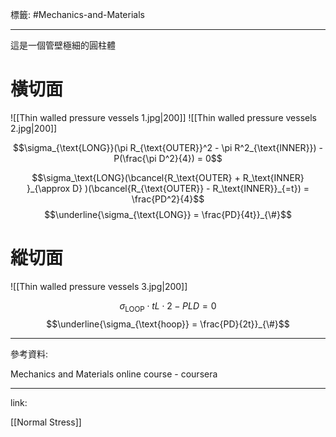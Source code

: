標籤: #Mechanics-and-Materials 

---

這是一個管壁極細的圓柱體

# 橫切面

![[Thin walled pressure vessels 1.jpg|200]]
![[Thin walled pressure vessels 2.jpg|200]]

$$\sigma_{\text{LONG}}(\pi R_{\text{OUTER}}^2 - \pi R^2_{\text{INNER}}) - P(\frac{\pi D^2}{4}) = 0$$

$$\sigma_\text{LONG}(\bcancel{R_\text{OUTER} + R_\text{INNER} }_{\approx D} )(\bcancel{R_{\text{OUTER}} - R_\text{INNER}}_{=t}) = \frac{PD^2}{4}$$
$$\underline{\sigma_{\text{LONG}} = \frac{PD}{4t}}_{\#}$$

# 縱切面

![[Thin walled pressure vessels 3.jpg|200]]

$$\sigma_{\text{LOOP}} \cdot tL \cdot 2 - PLD = 0$$
$$\underline{\sigma_{\text{hoop}} = \frac{PD}{2t}}_{\#}$$

---

參考資料:

Mechanics and Materials online course - coursera

---

link:

[[Normal Stress]]